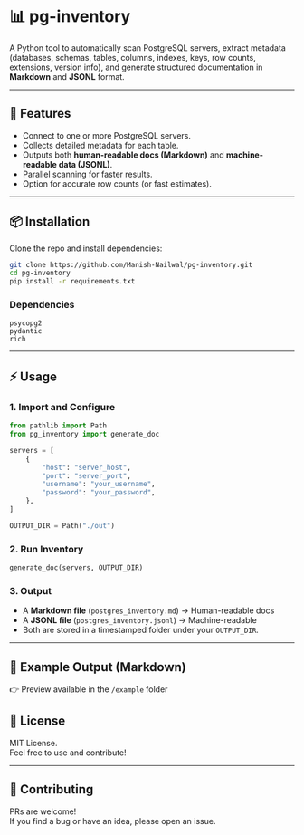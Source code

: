# 📊 pg-inventory
A Python tool to automatically scan PostgreSQL servers, extract metadata (databases, schemas, tables, columns, indexes, keys, row counts, extensions, version info), and generate structured documentation in **Markdown** and **JSONL** format.

---

## 🚀 Features
- Connect to one or more PostgreSQL servers.  
- Collects detailed metadata for each table.  
- Outputs both **human-readable docs (Markdown)** and **machine-readable data (JSONL)**.  
- Parallel scanning for faster results.  
- Option for accurate row counts (or fast estimates).  

---

## 📦 Installation
Clone the repo and install dependencies:

```bash
git clone https://github.com/Manish-Nailwal/pg-inventory.git
cd pg-inventory
pip install -r requirements.txt
```

### Dependencies
```
psycopg2
pydantic
rich
```

---

## ⚡ Usage

### 1. Import and Configure
```python
from pathlib import Path
from pg_inventory import generate_doc

servers = [
    {
        "host": "server_host",
        "port": "server_port",
        "username": "your_username",
        "password": "your_password",
    },
]

OUTPUT_DIR = Path("./out")
```

### 2. Run Inventory
```python
generate_doc(servers, OUTPUT_DIR)
```

### 3. Output
- A **Markdown file** (`postgres_inventory.md`) → Human-readable docs  
- A **JSONL file** (`postgres_inventory.jsonl`) → Machine-readable  
- Both are stored in a timestamped folder under your `OUTPUT_DIR`.

---

## 📂 Example Output (Markdown)

👉 Preview available in the `/example` folder


## 📜 License
MIT License.  
Feel free to use and contribute!  

---

## 🤝 Contributing
PRs are welcome!  
If you find a bug or have an idea, please open an issue.
